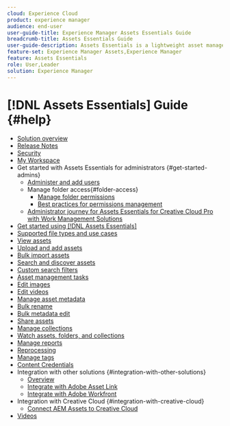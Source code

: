 ```yaml
---
cloud: Experience Cloud
product: experience manager
audience: end-user
user-guide-title: Experience Manager Assets Essentials Guide
breadcrumb-title: Assets Essentials Guide
user-guide-description: Assets Essentials is a lightweight asset management solution that works from within other Experience Cloud applications.
feature-set: Experience Manager Assets,Experience Manager
feature: Assets Essentials
role: User,Leader
solution: Experience Manager
---
```


# [!DNL Assets Essentials] Guide {#help}

+ [Solution overview](introduction.md)
+ [Release Notes](release-notes.md)
+ [Security](security-overview.md)
+ [My Workspace](my-workspace.md)
+ Get started with Assets Essentials for administrators {#get-started-admins}
  + [Administer and add users](deploy-administer.md)
  + Manage folder access{#folder-access}
    + [Manage folder permissions](manage-permissions.md)
    + [Best practices for permissions management](permission-management-best-practices.md)
  + [Administrator journey for Assets Essentials for Creative Cloud Pro with Work Management Solutions](assets-essentials-cc-pro-work-management-admin-journey.md)    
+ [Get started using [!DNL Assets Essentials]](get-started.md)
+ [Supported file types and use cases](supported-file-formats.md)
+ [View assets](navigate-view.md)
+ [Upload and add assets](add-delete.md)
+ [Bulk import assets](bulk-import-assets-view.md)
+ [Search and discover assets](search.md)
+ [Custom search filters](custom-search-filters.md)
+ [Asset management tasks](manage-organize.md)
+ [Edit images](edit-images.md)
+ [Edit videos](edit-videos.md)
+ [Manage asset metadata](metadata.md)
+ [Bulk rename](bulk-rename.md)
+ [Bulk metadata edit](/help/using/bulk-metadata-edit.md)
+ [Share assets](share-links-for-assets.md)
+ [Manage collections](manage-collections.md)
+ [Watch assets, folders, and collections](manage-notifications.md)
+ [Manage reports](manage-reports.md)
+ [Reprocessing](reprocessing.md)
+ [Manage tags](tagging-management.md)
+ [Content Credentials](/help/using/content-credentials.md)
+ Integration with other solutions {#integration-with-other-solutions}
  + [Overview](integration.md)
  + [Integrate with Adobe Asset Link](integrate-with-creative-cloud.md)
  + [Integrate with Adobe Workfront](integrate-with-workfront.md)
+ Integration with Creative Cloud {#integration-with-creative-cloud}
  + [Connect AEM Assets to Creative Cloud](connect-assets-with-creative-cloud.md)
+ [Videos](https://experienceleague.adobe.com/docs/experience-manager-learn/assets-essentials/overview.html)

